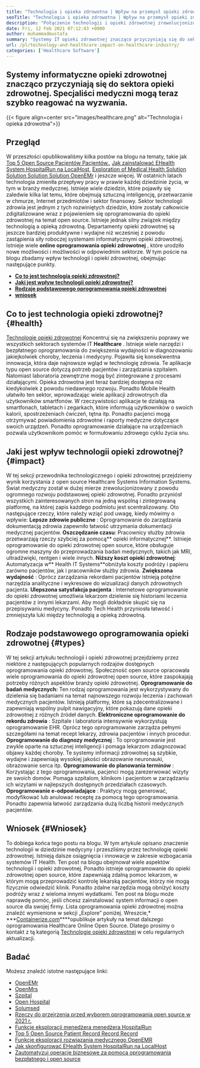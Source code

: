 ```yaml
---
title: "Technologia i opieka zdrowotna | Wpływ na przemysł opieki zdrowotnej" 
seoTitle: "Technologia i opieka zdrowotna | Wpływ na przemysł opieki zdrowotnej" 
description: "Połączenie technologii i opieki zdrowotnej zrewolucjonizowało dział medyczny. Zbadajmy wpływ i rodzaje oprogramowania opieki zdrowotnej." 
date: Fri, 12 Feb 2021 07:12:43 +0000
author: muhammadmustafa
summary: "Systemy IT opieki zdrowotnej znacząco przyczyniają się do sektora opieki zdrowotnej. Specjaliści medyczni mogą teraz szybko reagować na wyzwania." 
url: /pl/technology-and-healthcare-impact-on-healthcare-industry/
categories: ['Healthcare Software']
---
```


## Systemy informatyczne opieki zdrowotnej znacząco przyczyniają się do sektora opieki zdrowotnej. Specjaliści medyczni mogą teraz szybko reagować na wyzwania.

{{< figure align=center src="images/healthcare.png" alt="Technologia i opieka zdrowotna">}}


## Przegląd
W przeszłości opublikowaliśmy kilka postów na blogu na tematy, takie jak [Top 5 Open Source Pacjentów Pacjentów.][1], [Jak zainstalować EHealth System HospitalRun na LocalHost][2], [Exploration of Medical Health Solution Solution Solution Solution OpenEMr][3] i jeszcze więcej. W ostatnich latach technologia zmieniła przepływy pracy w prawie każdej dziedzinie życia, w tym w branży medycznej. Istnieje wiele dziedzin, które pojawiły się zaledwie kilka lat temu, które obejmują sztuczną inteligencję, przetwarzanie w chmurze, Internet przedmiotów i sektor finansowy. Sektor technologii zdrowia jest jednym z tych rozwiniętych dziedzin, które zostały całkowicie zdigitalizowane wraz z pojawieniem się oprogramowania do opieki zdrowotnej na temat open source. Istnieje jednak silny związek między technologią a opieką zdrowotną.
Departamenty opieki zdrowotnej są jeszcze bardziej produktywne i wydajne niż wcześniej z powodu zastąpienia siły roboczej systemami informatycznymi opieki zdrowotnej. Istnieje wiele **online oprogramowania opieki zdrowotnej** , które urodziło nowe możliwości i możliwości w odpowiednim sektorze. W tym poście na blogu zbadamy wpływ technologii i opieki zdrowotnej, obejmując następujące punkty.
* **[Co to jest technologia opieki zdrowotnej?][4]** 
* **[Jaki jest wpływ technologii opieki zdrowotnej?][5]** 
* **[Rodzaje podstawowego oprogramowania opieki zdrowotnej][6]** 
* **[wniosek][7]** 

## Co to jest technologia opieki zdrowotnej? {#health}

[Technologie opieki zdrowotnej][8] Koncentruj się na zwiększeniu poprawy we wszystkich sektorach systemów IT **Healthcare** . Istnieje wiele narzędzi i bezpłatnego oprogramowania do zwiększenia wydajności w diagnozowaniu jakiejkolwiek choroby, leczenia i medycyny. Pojawiła się konsekwentna innowacja, która daje najnowsze wgląd w technologię zdrowia. Te aplikacje typu open source dotyczą potrzeb pacjentów i zarządzania szpitalem. Natomiast laboratoria zewnętrzne mogą być zintegrowane z procesami działającymi. Opieka zdrowotna jest teraz bardziej dostępna niż kiedykolwiek z powodu niedawnego rozwoju. Ponadto Mobile Health ułatwiło ten sektor, wprowadzając wiele aplikacji zdrowotnych dla użytkowników smartfonów. W rzeczywistości aplikacje te działają na smartfonach, tabletach i zegarkach, które informują użytkowników o swoich kalorii, spostrzeżeniach ćwiczeń, tętna itp. Ponadto pacjenci mogą otrzymywać powiadomienia zdrowotne i raporty medyczne dotyczące swoich urządzeń. Ponadto oprogramowanie działające na urządzeniach pozwala użytkownikom pomóc w formułowaniu zdrowego cyklu życia snu.

## Jaki jest wpływ technologii opieki zdrowotnej? {#impact}

W tej sekcji przewodnika technologicznego i opieki zdrowotnej przejdziemy wynik korzystania z open source Healthcare Systems Information Systems. Świat medyczny został w dużej mierze zrewolucjonizowany z powodu ogromnego rozwoju podstawowej opieki zdrowotnej. Ponadto przyniósł wszystkich zainteresowanych stron na jedną wspólną i zintegrowaną platformę, na której zapis każdego podmiotu jest scentralizowany. Oto następujące rzeczy, które należy wziąć pod uwagę, kiedy mówimy o wpływie:
**Lepsze zdrowie publiczne** : Oprogramowanie do zarządzania dokumentacją zdrowia zapewniło łatwość utrzymania dokumentacji medycznej pacjentów.
**Oszczędzanie czasu**: Pracownicy służby zdrowia przetwarzają rzeczy szybciej za pomocą** opieki informatycznej**. Istnieje oprogramowanie do opieki zdrowotnej open source, które obsługuje ogromne maszyny do przeprowadzania badań medycznych, takich jak MRI, ultradźwięki, rentgen i wiele innych.
**Niższy koszt opieki zdrowotnej**: Automatyzacja w** Health IT Systems**obniżyła koszty podróży i papieru zarówno pacjentów, jak i pracowników służby zdrowia.
**Zwiększona wydajność** : Oprócz zarządzania rekordami pacjentów istnieją potężne narzędzia analityczne i wykresowe do wizualizacji danych zdrowotnych pacjenta.
**Ulepszona satysfakcja pacjenta** : Internetowe oprogramowanie do opieki zdrowotnej umożliwia lekarzom dzielenie się historiami leczenia pacjentów z innymi lekarzami. Aby mogli dokładnie skupić się na przepisywaniu medycyny. Ponadto Tech Health przyniosła łatwość i zmniejszyła luki między technologią a opieką zdrowotną.

## Rodzaje podstawowego oprogramowania opieki zdrowotnej {#types}

W tej sekcji artykułu technologii i opieki zdrowotnej przejdziemy przez niektóre z następujących popularnych rodzajów dostępnych oprogramowania opieki zdrowotnej. Społeczność open source opracowała wiele oprogramowania do opieki zdrowotnej open source, które zaspokajają potrzeby różnych aspektów branży opieki zdrowotnej.
**Oprogramowanie do badań medycznych:**  Ten rodzaj oprogramowania jest wykorzystywany do dzielenia się badaniami na temat najnowszego rozwoju leczenia i zachowań medycznych pacjentów. Istnieją platformy, które są zdecentralizowane i zapewniają wspólny pulpit nawigacyjny, które pokazują dane opieki zdrowotnej z różnych źródeł danych.
**Elektroniczne oprogramowanie do rekordu zdrowia** : Szpitale i laboratoria intensywnie wykorzystują oprogramowanie EHR. Oprócz tego oprogramowanie zarządza pełnymi szczegółami na temat recept lekarzy, zdrowia pacjentów i innych procedur.
**Oprogramowanie do diagnozy medycznej** : To oprogramowanie jest zwykle oparte na sztucznej inteligencji i pomaga lekarzom zdiagnozować objawy każdej choroby. Te systemy informacji zdrowotnej są szybkie, wydajne i zapewniają wysokiej jakości obrazowanie neuronauki, obrazowanie serca itp.
**Oprogramowanie do planowania terminów** : Korzystając z tego oprogramowania, pacjenci mogą zarezerwować wizyty ze swoich domów. Pomaga szpitalom, klinikom i pacjentom w zarządzaniu ich wizytami w najlepszych dostępnych przedziałach czasowych.
**Oprogramowanie e-odpowiadające** : Praktycy mogą generować, modyfikować lub anulować receptę za pomocą tego oprogramowania. Ponadto zapewnia łatwość zarządzania dużą liczbą historii medycznych pacjentów.

## Wniosek {#Wniosek}

To dobiega końca tego postu na blogu. W tym artykule opisano znaczenie technologii w dziedzinie medycyny i przeszliśmy przez technologię opieki zdrowotnej. Istnieją dalsze osiągnięcia i innowacje w zakresie wzbogacania systemów IT Health. Ten post na blogu obejmował wiele aspektów technologii i opieki zdrowotnej. Ponadto istnieje oprogramowanie do opieki zdrowotnej open source, które zapewniają zdalną pomoc lekarzom, w którym mogą przeprowadzić kontrolę lekarską pacjentów, którzy nie mogą fizycznie odwiedzić klinik. Ponadto zdalne narzędzia mogą obniżyć koszty podróży wraz z wieloma innymi wydatkami. Ten post na blogu może naprawdę pomóc, jeśli chcesz zainstalować system informacji o open source dla swojej firmy. Lista oprogramowania opieki zdrowotnej można znaleźć wymienione w sekcji „Explore” poniżej.
Wreszcie,* ***[Containerize.com][9]****opublikuje artykuły na temat dalszego oprogramowania Healthcare Online Open Source. Dlatego prosimy o kontakt z tą kategorią [Technologie opieki zdrowotnej][8] w celu regularnych aktualizacji.

## Badać
Możesz znaleźć istotne następujące linki:
  * [OpenEMr][10]
  * [OpenMrs][11]
  * [Szpital][12]
  * [Open Hospital][13]
  * [Solumsed][14]
  * [Rzeczy do przejrzenia przed wyborem oprogramowania open source w 2021 r.][15]
  * [Funkcje eksploracji menedżera menedżera HospitalRun][16]
  * [Top 5 Open Source Patient Record Record Record][1]
  * [Funkcje eksploracji rozwiązania medycznego OpenEMR][3]
  * [Jak skonfigurować EHealth System HospitalRun na LocalHost][17]
  * [Zautomatyzuj operacje biznesowe za pomocą oprogramowania bezpłatnego i open source][18]



[1]: https://blog.containerize.com/2021/03/05/top-5-open-source-patient-record-management-software/
[2]: https://blog.containerize.com/healthcare-software/how-to-install-hospitalrun-hospital-management-system/
[3]: https://blog.containerize.com/healthcare-software/open-source-medical-software-openemr-features/
[4]: #health
[5]: #impact
[6]: #types
[7]: #Conclusion
[8]: https://products.containerize.com/health-care-technologies
[9]: https://www.containerize.com/
[10]: https://products.containerize.com/health-care-technologies/openemr
[11]: https://products.containerize.com/health-care-technologies/openmrs
[12]: https://products.containerize.com/healthcare-technologies/hospitalrun
[13]: https://products.containerize.com/healthcare-technologies/open-hospital
[14]: https://products.containerize.com/healthcare-technologies/solismed
[15]: https://blog.containerize.com/cmdb-software/things-to-review-before-opting-open-source-software-in-2021/
[16]: https://blog.containerize.com/healthcare-software/features-exploration-of-medical-record-manager-hospitalrun/
[17]: https://blog.containerize.com/healthcare-software/how-to-install-hospitalrun-hospital-management-system/
[18]: https://blog.containerize.com/blogging/automate-business-operations-using-open-source-software/
